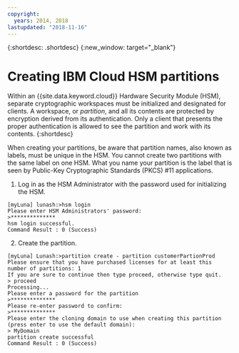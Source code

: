 ```yaml
---
copyright:
  years: 2014, 2018
lastupdated: "2018-11-16"
---
```


{:shortdesc: .shortdesc}
{:new_window: target="_blank"}

# Creating IBM Cloud HSM partitions

Within an {{site.data.keyword.cloud}} Hardware Security Module (HSM), separate cryptographic workspaces must be initialized and designated for clients. A workspace, or *partition*, and all its contents are protected by encryption derived from its authentication. Only a client that presents the proper authentication is allowed to see the partition and work with its contents. 
{:shortdesc}

When creating your partitions, be aware that partition names, also known as labels, must be unique in the HSM. You cannot create two partitions with the same label on one HSM. What you name your partition is the label that is seen by Public-Key Cryptographic Standards (PKCS) #11 applications.

1. Log in as the HSM Administrator with the password used for initializing the HSM.
```
[myLuna] lunash:>hsm login
Please enter HSM Administrators' password:
>**************
hsm login successful.
Command Result : 0 (Success)
```
2. Create the partition.
```
[myLuna] Lunash:>partition create - partition customerPartionProd
Please ensure that you have purchased licenses for at least this number of partitions: 1
If you are sure to continue then type proceed, otherwise type quit.
> proceed
Processing...
Please enter a password for the partition
>**************
Please re-enter password to confirm:
>**************
Please enter the cloning domain to use when creating this partition (press enter to use the default domain):
> MyDomain
partition create successful
Command Result : 0 (Success)
```
